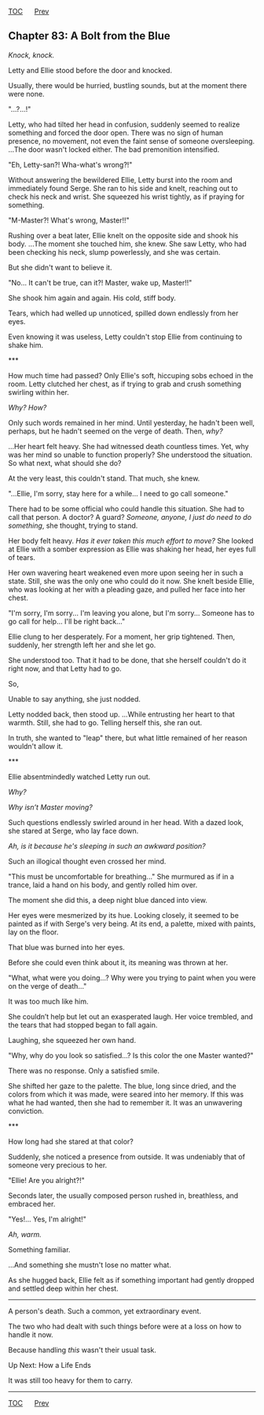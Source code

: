 [TOC](../readme.md)&nbsp;&nbsp;&nbsp;&nbsp;&nbsp;&nbsp;[Prev](index_split_058.md)&nbsp;&nbsp;&nbsp;&nbsp;&nbsp;&nbsp;



## Chapter 83: A Bolt from the Blue

*Knock, knock.*

Letty and Ellie stood before the door and knocked.

Usually, there would be hurried, bustling sounds, but at the moment
there were none.

"...?...!"

Letty, who had tilted her head in confusion, suddenly seemed to realize
something and forced the door open. There was no sign of human presence,
no movement, not even the faint sense of someone oversleeping. ...The
door wasn't locked either. The bad premonition intensified.

"Eh, Letty-san?! Wha-what's wrong?!"

Without answering the bewildered Ellie, Letty burst into the room and
immediately found Serge. She ran to his side and knelt, reaching out to
check his neck and wrist. She squeezed his wrist tightly, as if praying
for something.

"M-Master?! What's wrong, Master!!"

Rushing over a beat later, Ellie knelt on the opposite side and shook
his body. ...The moment she touched him, she knew. She saw Letty, who
had been checking his neck, slump powerlessly, and she was certain.

But she didn't want to believe it.

"No... It can't be true, can it?! Master, wake up, Master!!"

She shook him again and again. His cold, stiff body.

Tears, which had welled up unnoticed, spilled down endlessly from her
eyes.

Even knowing it was useless, Letty couldn't stop Ellie from continuing
to shake him.

\*\*\*

How much time had passed? Only Ellie's soft, hiccuping sobs echoed in
the room. Letty clutched her chest, as if trying to grab and crush
something swirling within her.

*Why? How?*

Only such words remained in her mind. Until yesterday, he hadn't been
well, perhaps, but he hadn't seemed on the verge of death. Then, *why?*

...Her heart felt heavy. She had witnessed death countless times. Yet,
why was her mind so unable to function properly? She understood the
situation. So what next, what should she do?

At the very least, this couldn't stand. That much, she knew.

"...Ellie, I'm sorry, stay here for a while... I need to go call
someone."

There had to be some official who could handle this situation. She had
to call that person. A doctor? A guard? *Someone, anyone, I just do need
to do something*, she thought, trying to stand.

Her body felt heavy. *Has it ever taken this much effort to move?* She
looked at Ellie with a somber expression as Ellie was shaking her head,
her eyes full of tears.

Her own wavering heart weakened even more upon seeing her in such a
state. Still, she was the only one who could do it now. She knelt beside
Ellie, who was looking at her with a pleading gaze, and pulled her face
into her chest.

"I'm sorry, I'm sorry... I'm leaving you alone, but I'm sorry... Someone
has to go call for help... I'll be right back..."

Ellie clung to her desperately. For a moment, her grip tightened. Then,
suddenly, her strength left her and she let go.

She understood too. That it had to be done, that she herself couldn't do
it right now, and that Letty had to go.

So,

Unable to say anything, she just nodded.

Letty nodded back, then stood up. ...While entrusting her heart to that
warmth. Still, she had to go. Telling herself this, she ran out.

In truth, she wanted to "leap" there, but what little remained of her
reason wouldn't allow it.

\*\*\*

Ellie absentmindedly watched Letty run out.

*Why?*

*Why isn’t Master moving?*

Such questions endlessly swirled around in her head. With a dazed look,
she stared at Serge, who lay face down.

*Ah, is it because he's sleeping in such an awkward position?*

Such an illogical thought even crossed her mind.

"This must be uncomfortable for breathing..." She murmured as if in a
trance, laid a hand on his body, and gently rolled him over.

The moment she did this, a deep night blue danced into view.

Her eyes were mesmerized by its hue. Looking closely, it seemed to be
painted as if with Serge's very being. At its end, a palette, mixed with
paints, lay on the floor.

That blue was burned into her eyes.

Before she could even think about it, its meaning was thrown at her.

"What, what were you doing...? Why were you trying to paint when you
were on the verge of death…"

It was too much like him.

She couldn’t help but let out an exasperated laugh. Her voice trembled,
and the tears that had stopped began to fall again.

Laughing, she squeezed her own hand.

"Why, why do you look so satisfied...? Is this color the one Master
wanted?"

There was no response. Only a satisfied smile.

She shifted her gaze to the palette. The blue, long since dried, and the
colors from which it was made, were seared into her memory. If this was
what he had wanted, then she had to remember it. It was an unwavering
conviction.

\*\*\*

How long had she stared at that color?

Suddenly, she noticed a presence from outside. It was undeniably that of
someone very precious to her.

"Ellie! Are you alright?!"

Seconds later, the usually composed person rushed in, breathless, and
embraced her.

"Yes!... Yes, I'm alright!"

*Ah, warm.*

Something familiar.

...And something she mustn't lose no matter what.

As she hugged back, Ellie felt as if something important had gently
dropped and settled deep within her chest.

------------------------------------------------------------------------

A person's death. Such a common, yet extraordinary event.

The two who had dealt with such things before were at a loss on how to
handle it now.

Because handling *this* wasn't their usual task.

Up Next: How a Life Ends

It was still too heavy for them to carry.


---
[TOC](../readme.md)&nbsp;&nbsp;&nbsp;&nbsp;&nbsp;&nbsp;[Prev](index_split_058.md)&nbsp;&nbsp;&nbsp;&nbsp;&nbsp;&nbsp;

